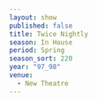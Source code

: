 ```yaml
---
layout: show
published: false
title: Twice Nightly
season: In House
period: Spring
season_sort: 220
year: "97_98"
venue:
  - New Theatre
---
```



